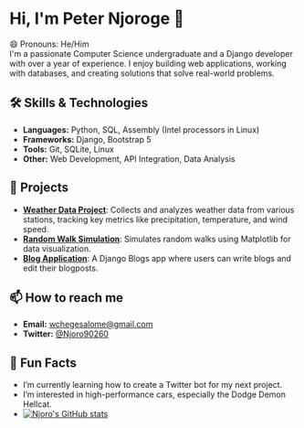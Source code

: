 # Hi, I'm Peter Njoroge 👋
 😄 Pronouns: He/Him <br/>
I'm a passionate Computer Science undergraduate and a Django developer with over a year of experience. I enjoy building web applications, working with databases, and creating solutions that solve real-world problems.

## 🛠️ Skills & Technologies
- **Languages:** Python, SQL, Assembly (Intel processors in Linux)
- **Frameworks:** Django, Bootstrap 5
- **Tools:** Git, SQLite, Linux
- **Other:** Web Development, API Integration, Data Analysis

## 🌟 Projects
- [**Weather Data Project**](https://github.com/Njoro90260/data-visualization.git): Collects and analyzes weather data from various stations, tracking key metrics like precipitation, temperature, and wind speed.
- [**Random Walk Simulation**](https://github.com/Njoro90260/data-visualization.git): Simulates random walks using Matplotlib for data visualization.
- [**Blog Application**](https://github.com/Njoro90260/blogs.git): A Django Blogs app where users can write blogs and edit their blogposts.

## 📫 How to reach me
- **Email:** [wchegesalome@gmail.com](mailto:wchegesalome@gmail.com)
- **Twitter:** [@Njoro90260](https://x.com/njoro90260)

## 🎯 Fun Facts
- I’m currently learning how to create a Twitter bot for my next project.
- I’m interested in high-performance cars, especially the Dodge Demon Hellcat.
- [
![Njoro's GitHub stats](https://github-readme-stats.vercel.app/api?username=Njoro90260&show_icons=true&theme=radical)](https://github.com/anuraghazra/github-readme-stats)
